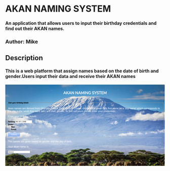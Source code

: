 # AKAN NAMING SYSTEM
#### An application that allows users to input their birthday credentials and find out their AKAN names.

### Author:  Mike

## Description

#### This is a web platform that assign names based on the date of birth and gender.Users input their data and receive their AKAN names

![landing page](image/landing.png)   
